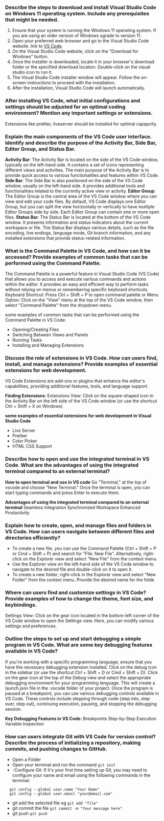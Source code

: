 ###  Describe the steps to download and install Visual Studio Code on Windows 11 operating system. Include any prerequisites that might be needed.
1. Ensure that your system is running the Windows 11 operating system. If you are using an older version of Windows ugrade to version 11.
2. Open your preferred web browser and go to the Visual Studio Code website. link to [VS Code](https://code.visualstudio.com/).
3. On the Visual Studio Code website, click on the "Download for Windows" button.
4. Once the installer is downloaded, locate it in your browser's download folder or the specified download location. Double-click on the visual studio icon to run it.
5. The Visual Studio Code installer window will appear. Follow the on-screen instructions to proceed with the installation.
6. After the installation, Visual Studio Code will launch automatically.

### After installing VS Code, what initial configurations and settings should be adjusted for an optimal coding environment? Mention any important settings or extensions.
Extensions like prettier, liveserver should be installed for optimal capapcity.

### Explain the main components of the VS Code user interface. Identify and describe the purpose of the Activity Bar, Side Bar, Editor Group, and Status Bar.
**Activity Bar**: The Activity Bar is located on the side of the VS Code window, typically on the left-hand side. It contains a set of icons representing different views and activities. The main purpose of the Activity Bar is to provide quick access to various functionalities and features within VS Code.
**Side Bar**: The Side Bar is also positioned on the side of the VS Code window, usually on the left-hand side. It provides additional tools and functionalities related to the currently active view or activity.
**Editor Group**: The Editor Group is the central area of the VS Code window where you can view and edit your code files. By default, VS Code displays one Editor Group, but you can split the view horizontally or vertically to have multiple Editor Groups side by side. Each Editor Group can contain one or more open files.
**Status Bar**: The Status Bar is located at the bottom of the VS Code window. It presents information and status indicators about the current workspace or file. The Status Bar displays various details, such as the file encoding, line endings, language mode, Git branch information, and any installed extensions that provide status-related information.

### What is the Command Palette in VS Code, and how can it be accessed? Provide examples of common tasks that can be performed using the Command Palette. 
The Command Palette is a powerful feature in Visual Studio Code (VS Code) that allows you to access and execute various commands and actions within the editor. It provides an easy and efficient way to perform tasks without relying on menus or remembering specific keyboard shortcuts.
Keyboard Shortcut: Press Ctrl + Shift + P to open command palette
or
Menu Option: Click on the "View" menu at the top of the VS Code window, then select "Command Palette" from the dropdown menu.

some examples of common tasks that can be performed using the Command Palette in VS Code:
- Opening/Creating Files
- Switching Between Views and Panels
- Running Tasks
- Installing and Managing Extensions

###  Discuss the role of extensions in VS Code. How can users find, install, and manage extensions? Provide examples of essential extensions for web development.
VS Code Extensions are add-ons or plugins that enhance the editor's capabilities, providing additional features, tools, and language support.

**Finding Extensions**:
Extensions View: Click on the square-shaped icon in the Activity Bar on the left side of the VS Code window (or use the shortcut Ctrl + Shift + X on Windows)

**some examples of essential extensions for web development in Visual Studio Code**
- Live Server
- Prettier
- Color Picker
- HTML CSS Support

###  Describe how to open and use the integrated terminal in VS Code. What are the advantages of using the integrated terminal compared to an external terminal?
**How to open terminal and use in VS code**
Go "Terminal,"  at the top of vscode and choose "New Terminal."
Once the terminal is open, you can start typing commands and press Enter to execute them.

**Advantages of using the integrated terminal compared to an external terminal**
Seamless Integration
Synchronized Workspace
Enhanced Productivity

### Explain how to create, open, and manage files and folders in VS Code. How can users navigate between different files and directories efficiently?
- To create a new file, you can use the Command Palette (Ctrl + Shift + P or Cmd + Shift + P) and search for "File: New File". Alternatively, right-click on the Explorer view and select "New File" from the context menu.
- Use the Explorer view on the left-hand side of the VS Code window to navigate to the desired file and double-click on it to open it.
- To create a new folder, right-click in the Explorer view and select "New Folder" from the context menu. Provide the desired name for the folde

### Where can users find and customize settings in VS Code? Provide examples of how to change the theme, font size, and keybindings.
Settings View: Click on the gear icon located in the bottom-left corner of the VS Code window to open the Settings view. Here, you can modify various settings and preferences.

###  Outline the steps to set up and start debugging a simple program in VS Code. What are some key debugging features available in VS Code?
If you're working with a specific programming language, ensure that you have the necessary debugging extension installed.
Click on the debug icon in the sidebar (or use the shortcut Ctrl + Shift + D or Cmd + Shift + D).
Click on the gear icon at the top of the Debug view and select the appropriate debugging environment for your programming language. This will create a launch.json file in the .vscode folder of your project.
Once the program is paused at a breakpoint, you can use various debugging controls available in VS Code. These controls include stepping through code (step into, step over, step out), continuing execution, pausing, and stopping the debugging session.

**Key Debugging Features in VS Code:**
Breakpoints
Step-by-Step Execution
Variable Inspection

### How can users integrate Git with VS Code for version control? Describe the process of initializing a repository, making commits, and pushing changes to GitHub.
- Open a Folder
- Open your terminal and run the command ``` git init ```
- -Configure Git: If it's your first time setting up Git, you may need to configure your name and email using the following commands in the terminal:
```
  git config --global user.name "Your Name"
  git config --global user.email "your@email.com"
```
- git add the selected file eg ``` git add "file" ```
- git commit  the file ``` git commit -m "Your message here" ```
- git push ``` git push ```

